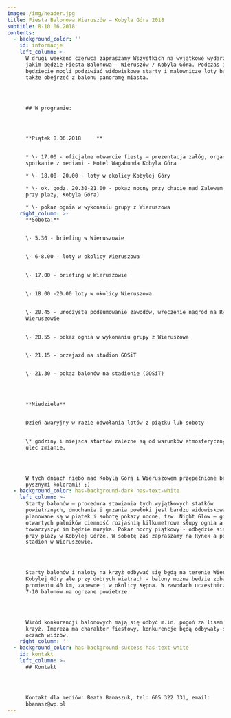 ```yaml
---
image: /img/header.jpg
title: Fiesta Balonowa Wieruszów – Kobyla Góra 2018
subtitle: 8-10.06.2018
contents:
  - background_color: ''
    id: informacje
    left_column: >-
      W drugi weekend czerwca zapraszamy Wszystkich na wyjątkowe wydarzenie
      jakim będzie Fiesta Balonowa - Wieruszów / Kobyla Góra. Podczas imprezy
      będziecie mogli podziwiać widowiskowe starty i malownicze loty balonów a
      także obejrzeć z balonu panoramę miasta. 




      ## W programie:




      **Piątek 8.06.2018     **


      * \- 17.00 - oficjalne otwarcie fiesty – prezentacja załóg, organizatorów,
      spotkanie z mediami - Hotel Wagabunda Kobyla Góra

      * \- 18.00- 20.00 - loty w okolicy Kobylej Góry 

      * \- ok. godz. 20.30-21.00 - pokaz nocny przy chacie nad Zalewem (łąka
      przy plaży, Kobyla Góra)       

      * \- pokaz ognia w wykonaniu grupy z Wieruszowa
    right_column: >-
      **Sobota:**


      \- 5.30 - briefing w Wieruszowie        


      \- 6-8.00 - loty w okolicy Wieruszowa


      \- 17.00 - briefing w Wieruszowie


      \- 18.00 -20.00 loty w okolicy Wieruszowa


      \- 20.45 - uroczyste podsumowanie zawodów, wręczenie nagród na Rynku w
      Wieruszowie


      \- 20.55 - pokaz ognia w wykonaniu grupy z Wieruszowa


      \- 21.15 - przejazd na stadion GOSiT


      \- 21.30 - pokaz balonów na stadionie (GOSiT)




      **Niedziela**


      Dzień awaryjny w razie odwołania lotów z piątku lub soboty


      \* godziny i miejsca startów zależne są od warunków atmosferycznych i mogą
      ulec zmianie.




      W tych dniach niebo nad Kobylą Górą i Wieruszowem przepełnione będzie
      pysznymi kolorami! ;)
  - background_color: has-background-dark has-text-white
    left_column: >-
      Starty balonów – procedura stawiania tych wyjątkowych statków
      powietrznych, dmuchania i grzania powłoki jest bardzo widowiskowa, do tego
      planowane są w piątek i sobotę pokazy nocne, tzw. Night Glow – gdzie z
      otwartych palników ciemność rozjaśnią kilkumetrowe słupy ognia a
      towarzyszyć im będzie muzyka. Pokaz nocny piątkowy - odbędzie się przy
      przy plaży w Kobylej Górze. W sobotę zaś zapraszamy na Rynek a później na
      stadion w Wieruszowie.




      Starty balonów i naloty na krzyż odbywać się będą na terenie Wieruszowa i
      Kobylej Góry ale przy dobrych wiatrach - balony można będzie zobaczyć w
      promieniu 40 km, zapewne i w okolicy Kępna. W zawodach uczestniczyć będzie
      7-10 balonów na ogrzane powietrze.




      Wśród konkurencji balonowych mają się odbyć m.in. pogoń za lisem i tzw.
      krzyż. Impreza ma charakter fiestowy, konkurencje będą odbywały się na
      oczach widzów.
    right_column: ''
  - background_color: has-background-success has-text-white
    id: kontakt
    left_column: >-
      ## Kontakt




      Kontakt dla mediów: Beata Banaszuk, tel: 605 322 331‬, email:
      bbanasz@wp.pl
---
```



